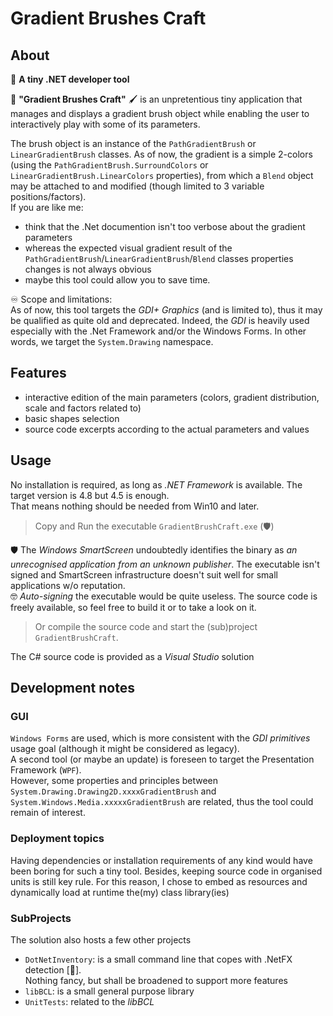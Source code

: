 # Gradient Brushes Craft

## About
:dart: **A tiny .NET developer tool**

:art: **"Gradient Brushes Craft"** :paintbrush: is an unpretentious tiny application that manages and displays a gradient brush object while enabling the user to interactively play with some of its parameters.

The brush object is an instance of the `PathGradientBrush` or `LinearGradientBrush` classes. As of now, the gradient is a simple 2-colors (using the `PathGradientBrush.SurroundColors` or `LinearGradientBrush.LinearColors` properties), from which a `Blend` object may be attached to and modified (though limited to 3 variable positions/factors).  
If you are like me:
 - think that the .Net documention isn't too verbose about the gradient parameters
 - whereas the expected visual gradient result of the `PathGradientBrush`/`LinearGradientBrush`/`Blend` classes properties changes is not always obvious
 - maybe this tool could allow you to save time.

:infinity: Scope and limitations:  
As of now, this tool targets the *GDI+ Graphics* (and is limited to), thus it may be qualified as quite old and deprecated. Indeed, the *GDI* is heavily used especially with the .Net Framework and/or the Windows Forms. In other words, we target the `System.Drawing` namespace. 

## Features
- interactive edition of the main parameters (colors, gradient distribution, scale and factors related to)
- basic shapes selection
- source code excerpts according to the actual parameters and values

## Usage
No installation is required, as long as *.NET Framework* is available. The target version is 4.8 but 4.5 is enough.  
That means nothing should be needed from Win10 and later.

> Copy and Run the executable `GradientBrushCraft.exe` (:shield:)

:shield: The *Windows SmartScreen* undoubtedly identifies the binary as *an unrecognised application from an unknown publisher*. The executable isn't signed and SmartScreen infrastructure doesn't suit well for small applications w/o reputation.   
:nerd_face: *Auto-signing* the executable would be quite useless. The source code is freely available, so feel free to build it or to take a look on it.

> Or compile the source code and start the (sub)project `GradientBrushCraft`.

The C# source code is provided as a *Visual Studio* solution

## Development notes
### GUI
`Windows Forms` are used, which is more consistent with the *GDI primitives* usage goal (although it might be considered as legacy).  
A second tool (or maybe an update) is foreseen to target the Presentation Framework (`WPF`).  
However, some properties and principles between `System.Drawing.Drawing2D.xxxxGradientBrush` and `System.Windows.Media.xxxxxGradientBrush` are related, thus the tool could remain of interest.

### Deployment topics
Having dependencies or installation requirements of any kind would have been boring for such a tiny tool. Besides, keeping source code in organised units is still key rule. For this reason, I chose to embed as resources and dynamically load at runtime the(my) class library(ies)

### SubProjects
The solution also hosts a few other projects
- `DotNetInventory`: is a small command line that copes with .NetFX detection [:construction:].  
Nothing fancy, but shall be broadened to support more features
- `libBCL`: is a small general purpose library
- `UnitTests`: related to the *libBCL*